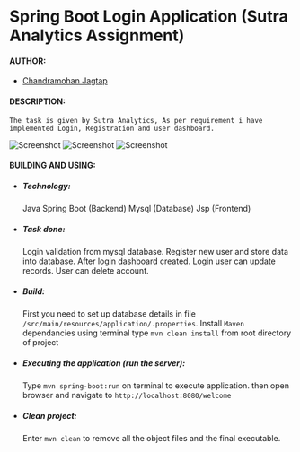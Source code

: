 # Spring Boot Login Application (Sutra Analytics Assignment)

#### AUTHOR:

- [Chandramohan Jagtap](https://github.com/cmjagtap "Chandramohan's github profile")

#### DESCRIPTION:

	The task is given by Sutra Analytics, As per requirement i have implemented Login, Registration and user dashboard. 

![Screenshot](Screenshots/Screenshot.png)
![Screenshot](Screenshots/Screenshot1.png)
![Screenshot](Screenshots/Screenshot2.png)

#### BUILDING AND USING:

- ##### Technology:

	Java Spring Boot (Backend) 
	Mysql (Database)
	Jsp (Frontend)
	
- ##### Task done:

	Login validation from mysql database.
	Register new user and store data into database.
	After login dashboard created.
	Login user can update records.
	User can delete account.

- ##### Build:

  First you need to set up database details in file `/src/main/resources/application/.properties`.
  Install `Maven` dependancies using terminal type `mvn clean install` from root directory of 		project 

- ##### Executing the application (run the server):
  
  Type `mvn spring-boot:run` on terminal to execute application. 
  then open browser and navigate to `http://localhost:8080/welcome`

- ##### Clean project:
  
	Enter `mvn clean` to remove all the object files and the final executable.
  
